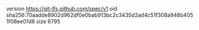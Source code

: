 version https://git-lfs.github.com/spec/v1
oid sha256:70aadde8902d962df0e0bab913bc2c3435d2ad4c51f308a948b4051f08ee01d8
size 6795
